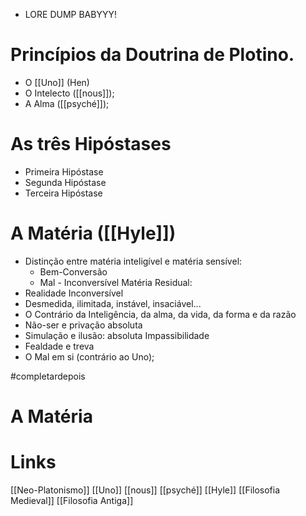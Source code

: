 
- LORE DUMP BABYYY!

# Princípios da Doutrina de Plotino.
- O [[Uno]] (Hen)
- O Intelecto ([[nous]]);
- A Alma ([[psyché]]);

# As três Hipóstases
- Primeira Hipóstase
- Segunda Hipóstase
- Terceira Hipóstase

# A Matéria ([[Hyle]])
- Distinção entre matéria inteligível e matéria sensível: 
	- Bem-Conversão
	- Mal - Inconversível
Matéria Residual:
- Realidade Inconversível
- Desmedida, ilimitada, instável, insaciável...
- O Contrário da Inteligência, da alma, da vida, da forma e da razão
- Não-ser e privação absoluta
- Simulação e ilusão: absoluta Impassibilidade
- Fealdade e treva
- O Mal em si (contrário ao Uno);

#completardepois


# A Matéria 
# Links 
[[Neo-Platonismo]]
[[Uno]]
[[nous]]
[[psyché]]
[[Hyle]]
[[Filosofia Medieval]]
[[Filosofia Antiga]]
